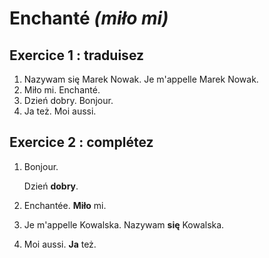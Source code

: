 # Enchanté *(miło mi)*

## Exercice 1 : traduisez

1. Nazywam się Marek Nowak.
   Je m'appelle Marek Nowak.
2. Miło mi.
   Enchanté. 
3. Dzień dobry.
   Bonjour.
4. Ja też.
   Moi aussi.

## Exercice 2 : complétez

1. Bonjour.

   Dzień **dobry**.

2. Enchantée.
   **Miło** mi.

3. Je m'appelle Kowalska.
   Nazywam **się** Kowalska.

4. Moi aussi.
   **Ja** też.